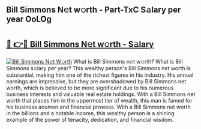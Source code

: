 ## Bill Simmons N𝚎t w𝚘rth - Part-TxC S𝚊lary per year OoLOg

# <h2><a href="http://gc0uub.nevu.top/?p=Bill+Simmons">🔗 👉🔴 Bill Simmons N𝚎t w𝚘rth - S𝚊lary</a></h2>

[![Bill Simmons N𝚎t W𝚘rth](https://i.imgur.com/Oavwk0R.jpeg)](http://gc0uub.nevu.top/?p=Bill+Simmons)
What is Bill Simmons n𝚎t w𝚘rth? What is Bill Simmons s𝚊lary per year?
This wealthy person's Bill Simmons net worth is substantial, making him one of the richest figures in his industry. His annual earnings are impressive, but they are overshadowed by Bill Simmons net worth, which is believed to be more significant due to his numerous business interests and valuable real estate holdings. With a Bill Simmons net worth that places him in the uppermost tier of wealth, this man is famed for his business acumen and financial prowess. With a Bill Simmons net worth in the billions and a notable income, this wealthy person is a shining example of the power of tenacity, dedication, and financial wisdom.
